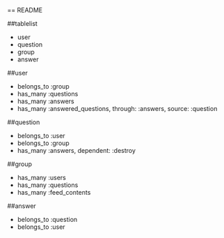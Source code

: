 == README




##tablelist
* user
* question
* group
* answer


##user

 * belongs_to :group
 * has_many :questions
 * has_many :answers
 * has_many :answered_questions, through: :answers, source: :question


##question

* belongs_to :user
* belongs_to :group
* has_many :answers, dependent: :destroy


##group

* has_many :users
* has_many :questions
* has_many :feed_contents

##answer

* belongs_to :question
* belongs_to :user
